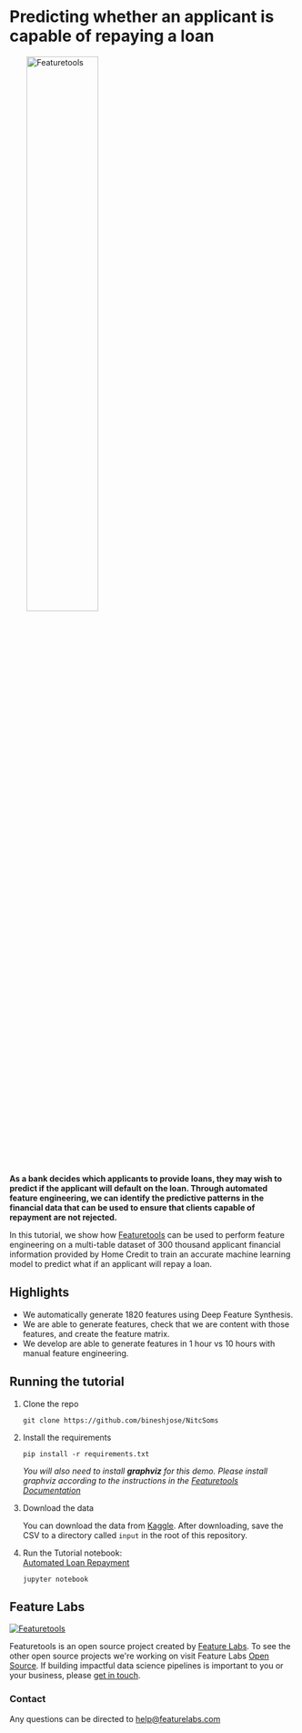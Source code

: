 # Predicting whether an applicant is capable of repaying a loan
<a style="margin:30px" href="https://www.featuretools.com">
    <img width=50% src="https://www.featuretools.com/wp-content/uploads/2017/12/FeatureLabs-Logo-Tangerine-800.png" alt="Featuretools" />
</a>

**As a bank decides which applicants to provide loans, they may wish to predict if the applicant will default on the loan. Through automated feature engineering, we can identify the predictive patterns in the financial data that can be used to ensure that clients capable of repayment are not rejected.**

In this tutorial, we show how [Featuretools](https://www.featuretools.com) can be used to perform feature engineering on a multi-table dataset of 300 thousand applicant financial information provided by Home Credit to train an accurate machine learning model to predict what if an applicant will repay a loan.

## Highlights

* We automatically generate 1820 features using Deep Feature Synthesis.
* We are able to generate features, check that we are content with those features, and create the feature matrix.
* We develop are able to generate features in 1 hour vs 10 hours with manual feature engineering.

## Running the tutorial
1. Clone the repo

    ```
    git clone https://github.com/bineshjose/NitcSoms
    ```

2. Install the requirements

    ```
    pip install -r requirements.txt
    ```
    
    *You will also need to install **graphviz** for this demo. Please install graphviz according to the instructions in the [Featuretools Documentation](https://docs.featuretools.com/getting_started/install.html)*

3. Download the data

    You can download the data from [Kaggle](https://www.kaggle.com/c/home-credit-default-risk/data). After downloading, save the CSV to a directory called `input` in the root of this repository.

4. Run the Tutorial notebook: <br>
[Automated Loan Repayment](https://github.com/Featuretools/Automated-Manual-Comparison/blob/master/Loan%20Repayment/notebooks/Automated%20Loan%20Repayment.ipynb)

    ```
    jupyter notebook
    ```

## Feature Labs
<a href="https://www.featurelabs.com/">
    <img src="http://www.featurelabs.com/wp-content/uploads/2017/12/logo.png" alt="Featuretools" />
</a>

Featuretools is an open source project created by [Feature Labs](https://www.featurelabs.com/). To see the other open source projects we're working on visit Feature Labs [Open Source](https://www.featurelabs.com/open). If building impactful data science pipelines is important to you or your business, please [get in touch](https://www.featurelabs.com/contact/).

### Contact

Any questions can be directed to help@featurelabs.com
